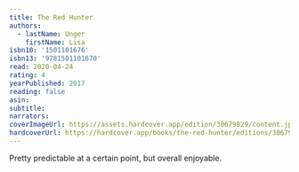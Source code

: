 ```yaml
---
title: The Red Hunter
authors:
  - lastName: Unger
    firstName: Lisa
isbn10: '1501101676'
isbn13: '9781501101670'
read: 2020-04-24
rating: 4
yearPublished: 2017
reading: false
asin:
subtitle:
narrators:
coverImageUrl: https://assets.hardcover.app/edition/30679829/content.jpeg
hardcoverUrl: https://hardcover.app/books/the-red-hunter/editions/30679829
---
```


Pretty predictable at a certain point, but overall enjoyable.
